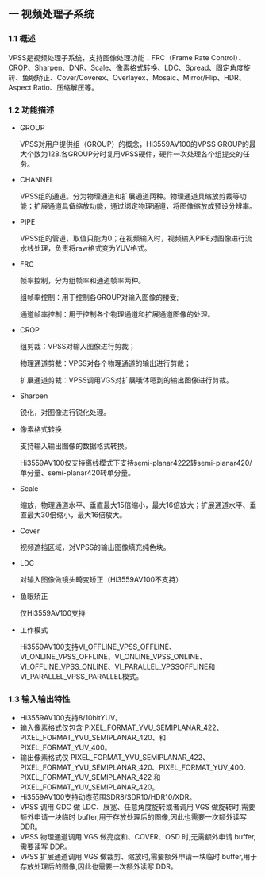 ## 一 视频处理子系统

### 1.1 概述

VPSS是视频处理子系统，支持图像处理功能：FRC（Frame Rate Control）、CROP、Sharpen、DNR、Scale、像素格式转换、LDC、Spread、固定角度旋转、鱼眼矫正、Cover/Coverex、Overlayex、Mosaic、Mirror/Flip、HDR、Aspect Ratio、压缩解压等。

### 1.2 功能描述

- GROUP

    VPSS对用户提供组（GROUP）的概念，Hi3559AV100的VPSS GROUP的最大个数为128.各GROUP分时复用VPSS硬件，硬件一次处理各个组提交的任务。

- CHANNEL

    VPSS组的通道。分为物理通道和扩展通道两种。物理通道具缩放剪裁等功能；扩展通道具备缩放功能，通过绑定物理通道，将图像缩放成预设分辨率。

- PIPE

    VPSS组的管道，取值只能为0；在视频输入时，视频输入PIPE对图像进行流水线处理，负责将raw格式变为YUV格式。

- FRC

    帧率控制，分为组帧率和通道帧率两种。

    组帧率控制：用于控制各GROUP对输入图像的接受;

    通道帧率控制：用于控制各个物理通道和扩展通道图像的处理。

- CROP

    组剪裁：VPSS对输入图像进行剪裁；

    物理通道剪裁：VPSS对各个物理通道的输出进行剪裁；

    扩展通道剪裁：VPSS调用VGS对扩展哦体嗯到的输出图像进行剪裁。

- Sharpen

    锐化，对图像进行锐化处理。

- 像素格式转换

    支持输入输出图像的数据格式转换。

    Hi3559AV100仅支持离线模式下支持semi-planar4222转semi-planar420/单分量、semi-planar420转单分量。

- Scale

    缩放，物理通道水平、垂直最大15倍缩小，最大16倍放大；扩展通道水平、垂直最大30倍缩小，最大16倍放大。

- Cover

    视频遮挡区域，对VPSS的输出图像填充纯色块。

- LDC

    对输入图像做镜头畸变矫正（Hi3559AV100不支持）

- 鱼眼矫正

    仅Hi3559AV100支持

- 工作模式

    Hi3559AV100支持VI_OFFLINE_VPSS_OFFLINE、VI_ONLINE_VPSS_OFFLINE、VI_ONLINE_VPSS_ONLINE、VI_OFFLINE_VPSS_ONLINE、VI_PARALLEL_VPSSOFFLINE和VI_PARALLEL_VPSS_PARALLEL模式。

### 1.3 输入输出特性

- Hi3559AV100支持8/10bitYUV。
- 输入像素格式仅包含 PIXEL_FORMAT_YVU_SEMIPLANAR_422、PIXEL_FORMAT_YVU_SEMIPLANAR_420、和 PIXEL_FORMAT_YUV_400。
- 输出像素格式仅 PIXEL_FORMAT_YVU_SEMIPLANAR_422、PIXEL_FORMAT_YVU_SEMIPLANAR_420、PIXEL_FORMAT_YUV_400、PIXEL_FORMAT_YUV_SEMIPLANAR_422 和
      PIXEL_FORMAT_YUV_SEMIPLANAR_420。
- Hi3559AV100支持动态范围SDR8/SDR10/HDR10/XDR。
- VPSS 调用 GDC 做 LDC、展宽、任意角度旋转或者调用 VGS 做旋转时,需要额外申请一块临时 buffer,用于存放处理后的图像,因此也需要一次额外读写 DDR。
- VPSS 物理通道调用 VGS 做亮度和、COVER、OSD 时,无需额外申请 buffer,需要读写 DDR。
- VPSS 扩展通道调用 VGS 做裁剪、缩放时,需要额外申请一块临时 buffer,用于存放处理后的图像,因此也需要一次额外读写 DDR。


